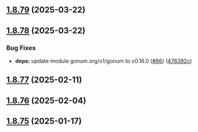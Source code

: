 ## [1.8.79](https://github.com/dds/aoc2019/compare/v1.8.78...v1.8.79) (2025-03-22)



## [1.8.78](https://github.com/dds/aoc2019/compare/v1.8.77...v1.8.78) (2025-03-22)


### Bug Fixes

* **deps:** update module gonum.org/v1/gonum to v0.16.0 ([#86](https://github.com/dds/aoc2019/issues/86)) ([476392c](https://github.com/dds/aoc2019/commit/476392cc3cd78e5f97f58ca50339a665112ab5e5))



## [1.8.77](https://github.com/dds/aoc2019/compare/v1.8.76...v1.8.77) (2025-02-11)



## [1.8.76](https://github.com/dds/aoc2019/compare/v1.8.75...v1.8.76) (2025-02-04)



## [1.8.75](https://github.com/dds/aoc2019/compare/v1.8.74...v1.8.75) (2025-01-17)



